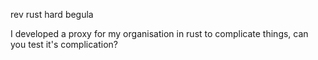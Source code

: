 rev rust hard begula

I developed a proxy for my organisation in rust to complicate things, can you test it's complication?
